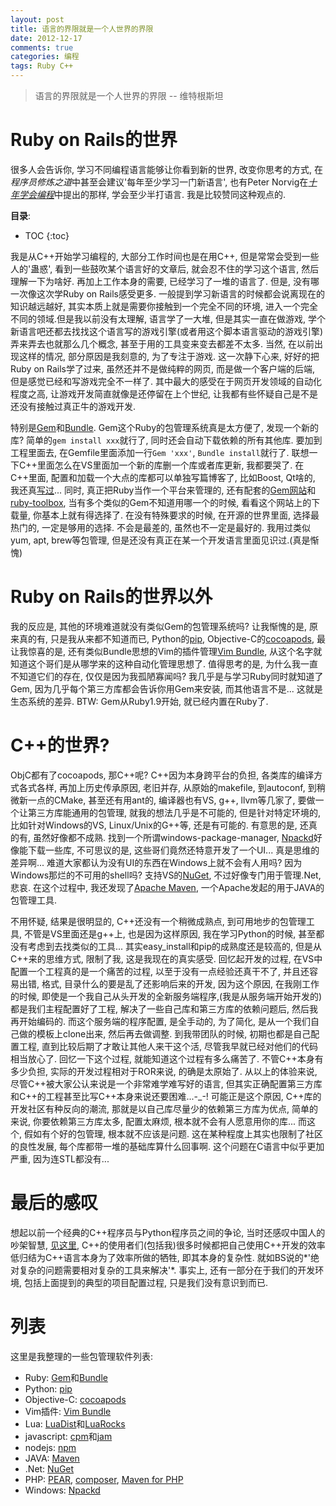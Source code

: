 ```yaml
---
layout: post
title: 语言的界限就是一个人世界的界限
date: 2012-12-17
comments: true
categories: 编程
tags: Ruby C++
---
```


>	语言的界限就是一个人世界的界限	
>	-- 维特根斯坦

# Ruby on Rails的世界
很多人会告诉你, 学习不同编程语言能够让你看到新的世界, 改变你思考的方式, 在*程序员修炼之道*中甚至会建议'每年至少学习一门新语言', 也有Peter Norvig在[*十年学会编程*](http://daiyuwen.freeshell.org/gb/misc/21-days-cn.html)中提出的那样, 学会至少半打语言.  我是比较赞同这种观点的.  

<!-- more -->

**目录**:

* TOC
{:toc}


我是从C++开始学习编程的, 大部分工作时间也是在用C++, 但是常常会受到一些人的'蛊惑', 看到一些鼓吹某个语言好的文章后, 就会忍不住的学习这个语言, 然后理解一下为啥好.  再加上工作本身的需要, 已经学习了一堆的语言了.  但是, 没有哪一次像这次学Ruby on Rails感受更多.  一般提到学习新语言的时候都会说离现在的知识越远越好, 其实本质上就是需要你接触到一个完全不同的环境, 进入一个完全不同的领域.但是我以前没有太理解, 语言学了一大堆, 但是其实一直在做游戏, 学个新语言吧还都去找找这个语言写的游戏引擎(或者用这个脚本语言驱动的游戏引擎)弄来弄去也就那么几个概念, 甚至于用的工具变来变去都差不太多.  当然, 在以前出现这样的情况, 部分原因是我刻意的, 为了专注于游戏.  这一次静下心来, 好好的把Ruby on Rails学了过来, 虽然还并不是做纯粹的网页, 而是做一个客户端的后端, 但是感觉已经和写游戏完全不一样了.  其中最大的感受在于网页开发领域的自动化程度之高, 让游戏开发简直就像是还停留在上个世纪, 让我都有些怀疑自己是不是还没有接触过真正牛的游戏开发.  

特别是[Gem](http://rubygems.org/)和[Bundle](http://gembundler.com/). Gem这个Ruby的包管理系统真是太方便了, 发现一个新的库? 简单的`gem install xxx`就行了, 同时还会自动下载依赖的所有其他库. 要加到工程里面去, 在Gemfile里面添加一行`Gem 'xxx'`, `Bundle install`就行了. 联想一下C++里面怎么在VS里面加一个新的库删一个库或者库更新, 我都要哭了.  在C++里面, 配置和加载一个大点的库都可以单独写篇博客了, 比如Boost, Qt啥的, 我还真[写过](http://www.jtianling.com/articles/1002.html)...  同时, 真正把Ruby当作一个平台来管理的, 还有配套的[Gem网站](http://rubygems.org/)和[ruby-toolbox](http://www.ruby-toolbox.com), 当有多个类似的Gem不知道用哪一个的时候, 看看这个网站上的下载量, 你基本上就有得选择了. 在没有特殊要求的时候, 在开源的世界里面, 选择最热门的, 一定是够用的选择.  不会是最差的, 虽然也不一定是最好的.  我用过类似yum, apt, brew等包管理, 但是还没有真正在某一个开发语言里面见识过.(真是惭愧)  

# Ruby on Rails的世界以外
我的反应是, 其他的环境难道就没有类似Gem的包管理系统吗?  让我惭愧的是, 原来真的有, 只是我从来都不知道而已, Python的[pip](http://pypi.python.org/pypi/pip), Objective-C的[cocoapods](http://cocoapods.org/), 最让我惊喜的是, 还有类似Bundle思想的Vim的插件管理[Vim Bundle](https://github.com/benmills/vim-bundle), 从这个名字就知道这个哥们是从哪学来的这种自动化管理思想了.  值得思考的是, 为什么我一直不知道它们的存在, 仅仅是因为我孤陋寡闻吗?  我几乎是与学习Ruby同时就知道了Gem, 因为几乎每个第三方库都会告诉你用Gem来安装, 而其他语言不是...  这就是生态系统的差异.  BTW: Gem从Ruby1.9开始, 就已经内置在Ruby了.

# C++的世界?
ObjC都有了cocoapods, 那C++呢?  C++因为本身跨平台的负担, 各类库的编译方式各式各样, 再加上历史传承原因, 老旧并存, 从原始的makefile, 到autoconf, 到稍微新一点的CMake, 甚至还有用ant的, 编译器也有VS, g++, llvm等几家了, 要做一个让第三方库能通用的包管理, 就我的想法几乎是不可能的, 但是针对特定环境的, 比如针对Windows的VS, Linux/Unix的G++等, 还是有可能的.  有意思的是, 还真的有, 虽然好像都不成熟. 找到一个所谓windows-package-manager, [Npackd](http://code.google.com/p/windows-package-manager/)好像能下载一些库, 不可思议的是, 这些哥们竟然还特意开发了一个UI... 真是思维的差异啊... 难道大家都认为没有UI的东西在Windows上就不会有人用吗? 因为Windows那烂的不可用的shell吗?  支持VS的[NuGet](http://nuget.org/), 不过好像专门用于管理.Net, 悲哀.  在这个过程中, 我还发现了[Apache Maven](http://maven.apache.org/), 一个Apache发起的用于JAVA的包管理工具.

不用怀疑, 结果是很明显的, C++还没有一个稍微成熟点, 到可用地步的包管理工具, 不管是VS里面还是g++上, 也是因为这样原因, 我在学习Python的时候, 甚至都没有考虑到去找类似的工具... 其实easy\_install和pip的成熟度还是较高的, 但是从C++来的思维方式, 限制了我, 这是我现在的真实感受.  回忆起开发的过程, 在VS中配置一个工程真的是一个痛苦的过程, 以至于没有一点经验还真干不了, 并且还容易出错, 格式, 目录什么的要是乱了还影响后来的开发, 因为这个原因, 在我刚工作的时候, 即使是一个我自己从头开发的全新服务端程序,(我是从服务端开始开发的)都是我们主程配置好了工程, 解决了一些自己库和第三方库的依赖问题后, 然后我再开始编码的. 而这个服务端的程序配置, 是全手动的, 为了简化, 是从一个我们自己做的模板上clone出来, 然后再去做调整. 到我带团队的时候, 初期也都是自己配置工程, 直到比较后期了才敢让其他人来干这个活, 尽管我早就已经对他们的代码相当放心了. 回忆一下这个过程, 就能知道这个过程有多么痛苦了.  不管C++本身有多少负担, 实际的开发过程相对于ROR来说, 的确是太原始了.  从以上的体验来说, 尽管C++被大家公认来说是一个非常难学难写好的语言, 但其实正确配置第三方库和C++的工程甚至比写C++本身来说还要困难...-\_-! 可能正是这个原因, C++库的开发社区有种反向的潮流, 那就是以自己库尽量少的依赖第三方库为优点, 简单的来说, 你要依赖第三方库太多, 配置太麻烦, 根本就不会有人愿意用你的库... 而这个, 假如有个好的包管理, 根本就不应该是问题.  这在某种程度上其实也限制了社区的良性发展, 每个库都带一堆的基础库算什么回事啊.  这个问题在C语言中似乎更加严重, 因为连STL都没有...

# 最后的感叹
想起以前一个经典的C++程序员与Python程序员之间的争论, 当时还感叹中国人的吵架智慧, [见这里](http://www.jtianling.com/%E7%A8%8B%E5%BA%8F%E5%91%98%E5%B9%B3%E6%97%B6%E9%83%BD%E6%98%AF%E6%9C%A8%E8%AE%B7%E7%9A%84-%E4%BD%86%E6%98%AF%E8%B0%88%E5%88%B0%E8%AE%A1%E7%AE%97%E6%9C%BA%E6%88%96%E8%80%85%E7%A8%8B%E5%BA%8F%E7%9A%84%E6%97%B6%E5%80%99%E7%AE%80%E7%9B%B4%E5%B0%B1%E6%98%AF%E5%A4%A9%E6%89%8D-%E5%85%BC%E5%80%9F%E9%A2%98%E5%8F%91%E6%8C%A5-%E8%B0%88%E8%B0%88%E8%AF%AD%E8%A8%80%E5%8F%8A%E5%B7%A5%E5%85%B7%E7%9A%84%E9%80%89%E6%8B%A9.html), C++的使用者们(包括我)很多时候都把自己使用C++开发的效率低归结为C++语言本身为了效率所做的牺牲, 即其本身的复杂性. 就如BS说的*'绝对复杂的问题需要相对复杂的工具来解决'*. 事实上, 还有一部分在于我们的开发环境, 包括上面提到的典型的项目配置过程, 只是我们没有意识到而已.  

# 列表
这里是我整理的一些包管理软件列表:  

* Ruby: [Gem](http://rubygems.org/)和[Bundle](http://gembundler.com/) 
* Python: [pip](http://pypi.python.org/pypi/pip)
* Objective-C:  [cocoapods](http://cocoapods.org/)
* Vim插件: [Vim Bundle](https://github.com/benmills/vim-bundle)
* Lua: [LuaDist](http://luadist.org/)和[LuaRocks](http://luarocks.org/)
* javascript: [cpm](https://github.com/kriszyp/cpm)和[jam](https://github.com/caolan/jam)
* nodejs: [npm](https://npmjs.org/)
* JAVA: [Maven](http://maven.apache.org/)
* .Net: [NuGet](http://nuget.org/)
* PHP: [PEAR](), [composer](https://github.com/composer/composer), [Maven for PHP](http://www.php-maven.org/)
* Windows: [Npackd](http://code.google.com/p/windows-package-manager/)
